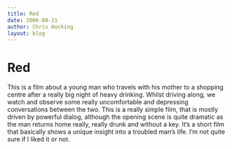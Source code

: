 ```yaml
---
title: Red
date: 2006-08-21
author: Chris Hocking
layout: blog
---
```

# Red

This is a film about a young man who travels with his mother to a shopping centre after a really big night of heavy drinking. Whilst driving along, we watch and observe some really uncomfortable and depressing conversations between the two. This is a really simple film, that is mostly driven by powerful dialog, although the opening scene is quite dramatic as the man returns home really, really drunk and without a key. It’s a short film that basically shows a unique insight into a troubled man’s life. I’m not quite sure if I liked it or not.